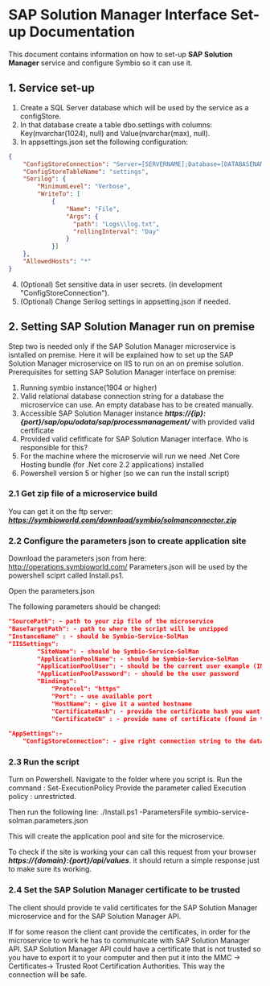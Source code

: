 

# SAP Solution Manager Interface Set-up Documentation

This document contains information on how to set-up **SAP Solution Manager** service and configure Symbio so it can use it.

## 1. Service set-up   


1. Create a SQL Server database which will be used by the service as a configStore.
2. In that database create a table dbo.settings with columns: Key(nvarchar(1024), null) and Value(nvarchar(max), null).
3. In appsettings.json set the following configuration:
```json
{
    "ConfigStoreConnection": "Server=[SERVERNAME];Database=[DATABASENAME];Trusted_Connection=True;",
    "ConfigStoreTableName": "settings",
    "Serilog": {
        "MinimumLevel": "Verbose",
        "WriteTo": [
            {
                "Name": "File",
                "Args": {
                  "path": "Logs\\log.txt",
                  "rollingInterval": "Day"
                }
            }]
    },
    "AllowedHosts": "*"
}
```
4. (Optional) Set sensitive data in user secrets. (in development "ConfigStoreConnection").
5. (Optional) Change Serilog settings in appsetting.json if needed.


## 2. Setting SAP Solution Manager run on premise 
Step two is needed only if the SAP Solution Manager microservice is isntalled on premise.
Here it will be explained how to set up the SAP Solution Manager microservice on IIS to run on an on premise solution.
Prerequisites for setting SAP Solution Manager interface on premise:

1. Running symbio instance(1904 or higher)
2. Valid relational database connection string for a database the microservice can use. An empty database has to be created manually.
3. Accessible SAP Solution Manager instance ***https://{ip}:{port}/sap/opu/odata/sap/processmanagement/*** with provided valid certificate
4. Provided valid cefitficate for SAP Solution Manager interface. Who is responsible for this?
5. For the machine where the microservie will run we need .Net Core Hosting bundle (for .Net core 2.2 applications) installed
6. Powershell version 5 or higher (so we can run the install script)

### 2.1 Get zip file of a microservice build

You can get it on the ftp server: ***https://symbioworld.com/download/symbio/solmanconnector.zip***

### 2.2 Configure the parameters json to create application site

Download the parameters json from here:
http://operations.symbioworld.com/
Parameters.json will be used by the powershell sciprt called Install.ps1. 

Open the parameters.json

The following parameters should be changed:
```json
"SourcePath": - path to your zip file of the microservice 
"BaseTargetPath": - path to where the script will be unzipped
"InstanceName" : - should be Symbio-Service-SolMan
"IISSettings":
        "SiteName": - should be Symbio-Service-SolMan
        "ApplicationPoolName": - should be Symbio-Service-SolMan
        "ApplicationPoolUser": - should be the current user example (INT\username)
        "ApplicationPoolPassword": - should be the user password
        "Bindings": 
            "Protocol": "https"
            "Port": - use available port
            "HostName": - give it a wanted hostname
            "CertificateHash": - provide the certificate hash you want to use ( found in the iis -Server Certificates. It should be in local machine , personal or trusted root )
            "CertificateCN" : - provide name of certificate (found in the iis -Server Certificates)
            
"AppSettings":-
    "ConfigStoreConnection": - give right connection string to the database( you have to create the database yourself)
```
        
### 2.3 Run the script

Turn on Powershell.
Navigate to the folder where you script is.
Run the command :
Set-ExecutionPolicy
Provide the parameter called Execution policy : unrestricted.

Then run the following line:
 ./Install.ps1 -ParametersFile symbio-service-solman.parameters.json
 
 This will create the application pool and site for the microservice.
 
 To check if the site is working your can call this request from your browser
 ***https://{domain}:{port}/api/values***.
 it should return a simple response just to make sure its working.
 
### 2.4 Set the SAP Solution Manager certificate to be trusted
 The client should provide te valid certificates for the SAP Solution Manager microservice and for the SAP Solution Manager API.
 
 If for some reason the client cant provide the certificates, in order for the microservice to work he has to communicate with SAP Solution Manager API.
 SAP Solution Manager API could have a certificate that is not trusted so you  have to export it to your computer and then put it into the MMC -> Certificates-> Trusted Root Certification Authorities. This way the connection will be safe.



